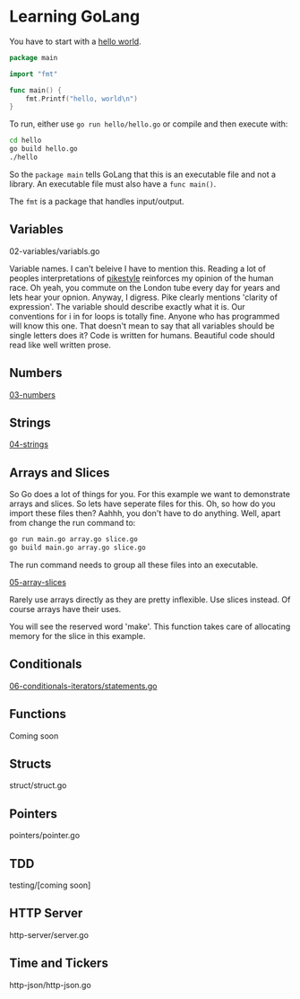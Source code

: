 # Learning GoLang

You have to start with a [hello world](/01-hello/hello.go).

```go
package main

import "fmt"

func main() {
	fmt.Printf("hello, world\n")
}
```

To run, either use `go run hello/hello.go` or compile and then execute with:

```bash
cd hello
go build hello.go
./hello
```

So the `package main` tells GoLang that this is an executable file and not a library. An executable file must also have a `func main()`.

The `fmt` is a package that handles input/output.

## Variables

02-variables/variabls.go

Variable names. I can't beleive I have to mention this. Reading a lot of peoples interpretations of [pikestyle](http://doc.cat-v.org/bell_labs/pikestyle) reinforces my opinion of the human race. Oh yeah, you commute on the London tube every day for years and lets hear your opnion. Anyway, I digress. Pike clearly mentions 'clarity of expression'. The variable should describe exactly what it is. Our conventions for i in for loops is totally fine. Anyone who has programmed will know this one. That doesn't mean to say that all variables should be single letters does it? Code is written for humans. Beautiful code should read like well written prose.

## Numbers

[03-numbers](/03-numbers)

## Strings

[04-strings](/04-strings)

## Arrays and Slices

So Go does a lot of things for you. For this example we want to demonstrate arrays and slices. So lets have seperate files for this. Oh, so how do you import these files then? Aahhh, you don't have to do anything. Well, apart from change the run command to:

```bash
go run main.go array.go slice.go
go build main.go array.go slice.go
```

The run command needs to group all these files into an executable.

[05-array-slices](/05-array-slices)

Rarely use arrays directly as they are pretty inflexible. Use slices instead. Of course arrays have their uses.

You will see the reserved word 'make'. This function takes care of allocating memory for the slice in this example.

## Conditionals

[06-conditionals-iterators/statements.go](/0-)

## Functions

Coming soon

## Structs

struct/struct.go

## Pointers

pointers/pointer.go

## TDD

testing/[coming soon]

## HTTP Server

http-server/server.go

## Time and Tickers

http-json/http-json.go
